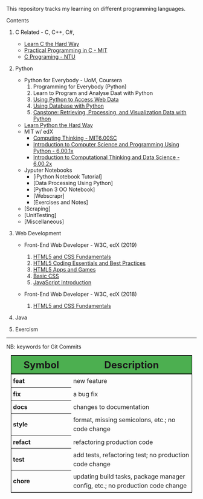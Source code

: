 This repository tracks my learning on different programming languages.

Contents

1. C Related - C, C++, C#, 

    + [Learn C the Hard Way](./C_C++/CHardWay/README.md)
    + [Practical Programming in C - MIT](./C_C++/MIT6.087/README.md)
    + [C Programing - NTU](./C_C++/NTU-CProg/README.md)

2. Python

    + Python for Everybody - UoM, Coursera
        1.  Programming for Everybody (Python)
        2.  Learn to Program and Analyse Daat with Python
        3.  [Using Python to Access Web Data](./Python/UoM/3-UsingPythonToAccessWebData/README.md)
        4.  [Using Database with Python](./Python/UoM/4.Database/README.md)
        5.  [Capstone: Retrieving, Processing, and Visualization Data with Python](./Python/MoU/5.Capstone/README.md)
    + [Learn Python the Hard Way](./Python/PythonHardway/README.md)
    + MIT w/ edX
        + [Computing Thinking - MIT6.00SC](./Python/MIT-CompThinking/MIT6.00SC/README.md)
        + [Introduction to Computer Science and Programming Using Python - 6.00.1x](./Python/MIT-CompThinking/MIT600.1x/README.md)
        + [Introduction to Computational Thinking and Data Science - 6.00.2x](./Python/MIT-CompThinking/MIT600.2x/README.md)
    + Jyputer Notebooks
        + [iPython Notebook Tutorial]
        + [Data Processing Using Python]
        + [Python 3 OO Notebook]
        + [Webscrapr]
        + [Exercises and Notes]
    + [Scraping]
    + [UnitTesting]
    + [Miscellaneous]


3. Web Development

    + Front-End Web Developer - W3C, edX (2019)
        1. [HTML5 and CSS Fundamentals](./WebDev/Frontend-W3C/1-HTML5CSSFund/README.md)
        2. [HTML5 Coding Essentials and Best Practices](./WebDev/Frontend-W3C/2-HTML5Coding/README.md)
        3. [HTML5 Apps and Games](./WebDev/Frontend-W3C/3-HTML5AppGame/README.md)
        4. [Basic CSS](./WebDev/Frontend-W3C/4-CSSBasics/README.md)
        5. [JavaScript Introduction](./WebDev/Frontend-W3C/5-JSIntro/README.md)

    + Front-End Web Developer - W3C, edX (2018)
        1.  [HTML5 and CSS Fundamentals](./WebDev/Frontend-W3C/1.HTML5CSS/README.md)

4. Java


5. Exercism




----------------------------
NB: keywords for Git Commits

  <table style="margin: 0 auto; border: 1px solid black; border-collapse: collapse; width: 50vw;">
    <thead>
    <tr style="border-bottom: double black;">
      <th style="width: 15vw; font-size: 1.6em; border-right: double back; text-align: center; background-color: #4CAF50; padding: 0.3em;"> Symbol </th>
      <th style="text-align: center; font-size: 1.6em; background-color: #4CAF50; padding: 0.3em;"> Description </th>
    </tr>
    </thead>
    <tbody>
    <tr style="text-align: left; line-height: 1.5; vertical-align: middle;">
      <th rowspan="1" style="padding: 0.3em; text-align: left; line-height: 1.5; vertical-align: middle;">  feat </th>
      <td style="padding: 0.3em;">  new feature </td>
    </tr>
    <tr style="text-align: left; line-height: 1.5; vertical-align: middle;">
      <th rowspan="1" style="padding: 0.3em; text-align: left; line-height: 1.5; vertical-align: middle;">  fix </th>
      <td style="padding: 0.3em;"> a bug fix </td>
    </tr>
    <tr style="text-align: left; line-height: 1.5; vertical-align: middle;">
      <th rowspan="1" style="padding: 0.3em; text-align: left; line-height: 1.5; vertical-align: middle;">  docs </th>
      <td style="padding: 0.3em;">  changes to documentation </td>
    </tr>
    <tr style="text-align: left; line-height: 1.5; vertical-align: middle;">
      <th rowspan="1" style="padding: 0.3em; text-align: left; line-height: 1.5; vertical-align: middle;">  style </th>
      <td style="padding: 0.3em;"> format, missing semicolons, etc.; no code change </td>
    </tr>
    <tr style="text-align: left; line-height: 1.5; vertical-align: middle;">
      <th rowspan="1" style="padding: 0.3em; text-align: left; line-height: 1.5; vertical-align: middle;">  refact </th>
      <td style="padding: 0.3em;"> refactoring production code </td>
    </tr>
    <tr style="text-align: left; line-height: 1.5; vertical-align: middle;">
      <th rowspan="1" style="padding: 0.3em; text-align: left; line-height: 1.5; vertical-align: middle;">  test </th>
      <td style="padding: 0.3em;"> add tests, refactoring test; no production code change </td>
    </tr>
    <tr style="text-align: left; line-height: 1.5; vertical-align: middle;">
      <th rowspan="1" style="padding: 0.3em; text-align: left; line-height: 1.5; vertical-align: middle;">  chore </th>
      <td style="padding: 0.3em;">  updating build tasks, package manager config, etc.; no production code change </td>
    </tr>
    </tbody>
  </table>

